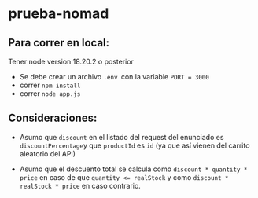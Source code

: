 # prueba-nomad

## Para correr en local:

Tener node version 18.20.2 o posterior 

- Se debe crear un archivo ```.env ```con la variable ```PORT = 3000```
- correr ```npm install```
- correr ```node app.js```

## Consideraciones:

- Asumo que ```discount``` en el listado del request del enunciado es ```discountPercentage```y que ```productId``` es ```id``` (ya que así vienen del carrito aleatorio del API) 

- Asumo que el descuento total se calcula como  ```discount * quantity * price``` en caso de que ```quantity <= realStock``` y como ```discount * realStock * price``` en caso contrario.